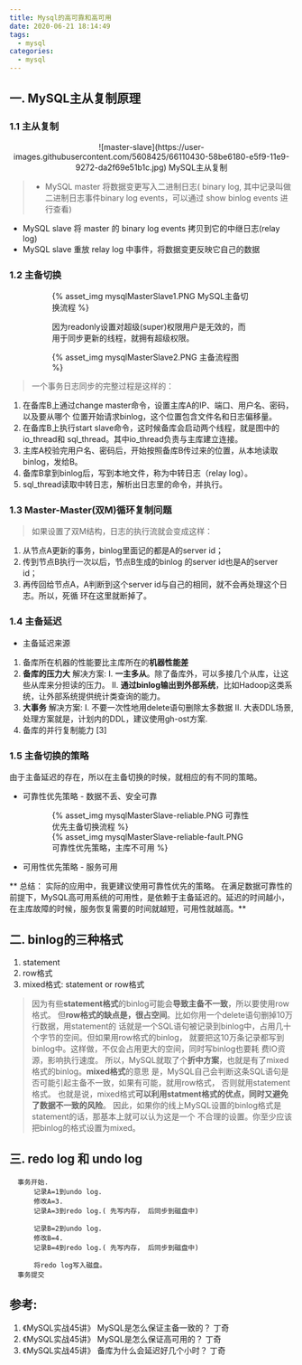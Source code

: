 ```yaml
---
title: Mysql的高可靠和高可用
date: 2020-06-21 18:14:49
tags:
  - mysql
categories:  
  - mysql
---
```



<p></p>
<!-- more -->


## 一. MySQL主从复制原理

### 1.1  主从复制
<div style="text-align: center;">
![master-slave](https://user-images.githubusercontent.com/5608425/66110430-58be6180-e5f9-11e9-9272-da2f69e51b1c.jpg)
MySQL主从复制
</div>

> + MySQL master 将数据变更写入二进制日志( binary log, 其中记录叫做二进制日志事件binary log events，可以通过 show binlog events 进行查看)
+ MySQL slave 将 master 的 binary log events 拷贝到它的中继日志(relay log)
+ MySQL slave 重放 relay log 中事件，将数据变更反映它自己的数据

### 1.2 主备切换
<div style="width:70%;margin:auto">
{% asset_img  mysqlMasterSlave1.PNG  MySQL主备切换流程 %}

因为readonly设置对超级(super)权限用户是无效的，而用于同步更新的线程，就拥有超级权限。
</div>

<div style="width:70%;margin:auto">
{% asset_img  mysqlMasterSlave2.PNG  主备流程图 %}
</div>

> 一个事务日志同步的完整过程是这样的：
1. 在备库B上通过change master命令，设置主库A的IP、端口、用户名、密码，以及要从哪个
位置开始请求binlog，这个位置包含文件名和日志偏移量。
2. 在备库B上执行start slave命令，这时候备库会启动两个线程，就是图中的io_thread和
sql_thread。其中io_thread负责与主库建立连接。
3. 主库A校验完用户名、密码后，开始按照备库B传过来的位置，从本地读取binlog，发给B。
4. 备库B拿到binlog后，写到本地文件，称为中转日志（relay log）。
5. sql_thread读取中转日志，解析出日志里的命令，并执行。

### 1.3  Master-Master(双M)循环复制问题 
> 如果设置了双M结构，日志的执行流就会变成这样：
1. 从节点A更新的事务，binlog里面记的都是A的server id；
2. 传到节点B执行一次以后，节点B生成的binlog 的server id也是A的server id；
3. 再传回给节点A，A判断到这个server id与自己的相同，就不会再处理这个日志。所以，死循
环在这里就断掉了。

### 1.4 主备延迟
+ 主备延迟来源
1. 备库所在机器的性能要比主库所在的**机器性能差**
2. **备库的压力大**
解决方案: 
I. **一主多从**。除了备库外，可以多接几个从库，让这些从库来分担读的压力。
II. **通过binlog输出到外部系统**，比如Hadoop这类系统，让外部系统提供统计类查询的能力。
3. **大事务**
解决方案:
I. 不要一次性地用delete语句删除太多数据
II. 大表DDL场景, 处理方案就是，计划内的DDL，建议使用gh-ost方案.
4. 备库的并行复制能力 [3]


### 1.5 主备切换的策略

由于主备延迟的存在，所以在主备切换的时候，就相应的有不同的策略。

+ 可靠性优先策略 - 数据不丢、安全可靠

<div style="width:70%;margin:auto">
{% asset_img  mysqlMasterSlave-reliable.PNG  可靠性优先主备切换流程 %}
</div>

<div style="width:70%;margin:auto">
{% asset_img  mysqlMasterSlave-reliable-fault.PNG  可靠性优先策略，主库不可用 %}
</div>

+ 可用性优先策略 - 服务可用

** 总结：
实际的应用中，我更建议使用可靠性优先的策略。
在满足数据可靠性的前提下，MySQL高可用系统的可用性，是依赖于主备延迟的。延迟的时间越小，在主库故障的时候，服务恢复需要的时间就越短，可用性就越高。**

## 二. binlog的三种格式
1. statement
2. row格式
3. mixed格式: statement or row格式

> 因为有些**statement格式**的binlog可能会**导致主备不一致**，所以要使用row格式。
但**row格式的缺点是，很占空间**。比如你用一个delete语句删掉10万行数据，用statement的
话就是一个SQL语句被记录到binlog中，占用几十个字节的空间。但如果用row格式的binlog，
就要把这10万条记录都写到binlog中。这样做，不仅会占用更大的空间，同时写binlog也要耗
费IO资源，影响执行速度。
所以，MySQL就取了个**折中方案**，也就是有了mixed格式的binlog。**mixed格式**的意思
是，MySQL自己会判断这条SQL语句是否可能引起主备不一致，如果有可能，就用row格式，
否则就用statement格式。
也就是说，mixed格式**可以利用statment格式的优点，同时又避免了数据不一致的风险**。
因此，如果你的线上MySQL设置的binlog格式是statement的话，那基本上就可以认为这是一个
不合理的设置。你至少应该把binlog的格式设置为mixed。


## 三. redo log 和 undo log
```
  事务开始.
      记录A=1到undo log.
      修改A=3.
      记录A=3到redo log.( 先写内存， 后同步到磁盘中)

      记录B=2到undo log.
      修改B=4.
      记录B=4到redo log.( 先写内存， 后同步到磁盘中)

      将redo log写入磁盘。
  事务提交
```


## 参考:
1. 《MySQL实战45讲》 MySQL是怎么保证主备一致的？  丁奇
2. 《MySQL实战45讲》 MySQL是怎么保证高可用的？ 丁奇
3. 《MySQL实战45讲》 备库为什么会延迟好几个小时？ 丁奇
